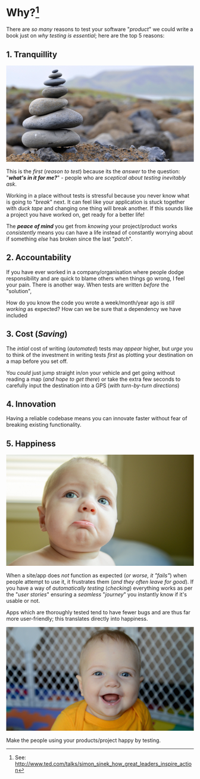 # Why?[^startwithwhy]

There are *so many* reasons to test your software "*product*" we could write a book just on *why testing is essential*; here are the top 5 reasons:

## 1. Tranquillity

![tranquility stacked rocks](images/tranquility-stacked-rocks.jpg)

This is the *first* (*reason to test*) because its the *answer* to the question:
"***what's in it for me?***" - people who are *sceptical about testing
inevitably ask*.  

Working in a place without tests is stressful because you never know what is going  to "*break*" next. It can feel like your application is stuck together with *duck tape* and changing one thing will break another. If this sounds like a project you have worked on, get ready for a better life!

The ***peace of mind*** you get from *knowing* your project/product works
*consistently* means you can have a life instead of constantly worrying
about if something *else* has broken since the last "*patch*".



## 2. Accountability

If you have ever worked in a company/organisation where people dodge responsibility and are quick to blame others when things go wrong, I feel your pain. There is another way. When tests are written *before* the "solution",

How do you know the code you wrote a week/month/year ago is *still working* as expected?
How can we be sure that a dependency we have included


## 3. Cost (*Saving*)

The *intial* cost of writing (*automated*) tests may *appear* higher, but *urge* you to think of the investment in writing tests *first* as plotting your destination on a map before you set off.

You *could* just jump straight in/on your vehicle and get going without reading a map (*and hope to get there*) or take the extra few seconds to carefully input the destination into a GPS (*with turn-by-turn directions*)


## 4. Innovation

Having a reliable codebase means you can innovate faster without fear of breaking existing functionality.


## 5. Happiness

![Amelia's Sad Face](images/amelia-sad-face.jpg)

When a site/app does *not* function as expected (*or worse, it "fails"*)
when people attempt to use it, it frustrates them (*and they often leave for good*).
If you have a way of *automatically testing* (*checking*) everything works as per the "*user stories*" ensuring a *seamless* "*journey*" you instantly know if it's usable or not.

Apps which are thoroughly tested tend to have fewer bugs and are thus far more user-friendly; this translates directly into happiness.

![Amelia's Happy Day](images/amelia-happy-day.jpg)

Make the people using your products/project happy by testing.


[^startwithwhy]: See: http://www.ted.com/talks/simon_sinek_how_great_leaders_inspire_action
